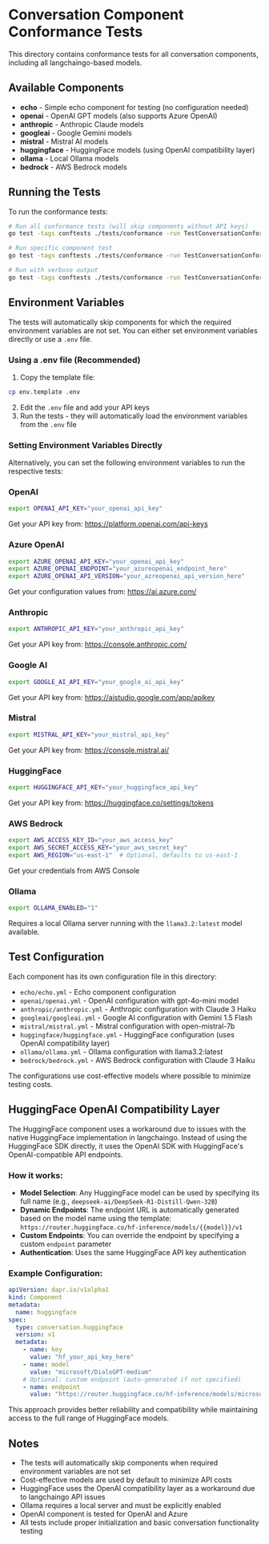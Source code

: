 # Conversation Component Conformance Tests

This directory contains conformance tests for all conversation components, including all langchaingo-based models.

## Available Components

- **echo** - Simple echo component for testing (no configuration needed)
- **openai** - OpenAI GPT models (also supports Azure OpenAI)
- **anthropic** - Anthropic Claude models  
- **googleai** - Google Gemini models
- **mistral** - Mistral AI models
- **huggingface** - HuggingFace models (using OpenAI compatibility layer)
- **ollama** - Local Ollama models
- **bedrock** - AWS Bedrock models

## Running the Tests

To run the conformance tests:

```bash
# Run all conformance tests (will skip components without API keys)
go test -tags conftests ./tests/conformance -run TestConversationConformance -timeout 30s

# Run specific component test
go test -tags conftests ./tests/conformance -run TestConversationConformance/openai -timeout 30s

# Run with verbose output
go test -tags conftests ./tests/conformance -run TestConversationConformance -v -timeout 30s
```

## Environment Variables

The tests will automatically skip components for which the required environment variables are not set. You can either set environment variables directly or use a `.env` file.

### Using a .env file (Recommended)

1. Copy the template file:
```bash
cp env.template .env
```

2. Edit the `.env` file and add your API keys
3. Run the tests - they will automatically load the environment variables from the `.env` file

### Setting Environment Variables Directly

Alternatively, you can set the following environment variables to run the respective tests:

### OpenAI
```bash
export OPENAI_API_KEY="your_openai_api_key"
```
Get your API key from: https://platform.openai.com/api-keys

### Azure OpenAI
```bash
export AZURE_OPENAI_API_KEY="your_openai_api_key"
export AZURE_OPENAI_ENDPOINT="your_azureopenai_endpoint_here"
export AZURE_OPENAI_API_VERSION="your_azreopenai_api_version_here"
```
Get your configuration values from: https://ai.azure.com/

### Anthropic
```bash
export ANTHROPIC_API_KEY="your_anthropic_api_key"
```
Get your API key from: https://console.anthropic.com/

### Google AI
```bash
export GOOGLE_AI_API_KEY="your_google_ai_api_key"
```
Get your API key from: https://aistudio.google.com/app/apikey

### Mistral
```bash
export MISTRAL_API_KEY="your_mistral_api_key"
```
Get your API key from: https://console.mistral.ai/

### HuggingFace
```bash
export HUGGINGFACE_API_KEY="your_huggingface_api_key"
```
Get your API key from: https://huggingface.co/settings/tokens

### AWS Bedrock
```bash
export AWS_ACCESS_KEY_ID="your_aws_access_key"
export AWS_SECRET_ACCESS_KEY="your_aws_secret_key"
export AWS_REGION="us-east-1"  # Optional, defaults to us-east-1
```
Get your credentials from AWS Console

### Ollama
```bash
export OLLAMA_ENABLED="1"
```
Requires a local Ollama server running with the `llama3.2:latest` model available.

## Test Configuration

Each component has its own configuration file in this directory:

- `echo/echo.yml` - Echo component configuration
- `openai/openai.yml` - OpenAI configuration with gpt-4o-mini model
- `anthropic/anthropic.yml` - Anthropic configuration with Claude 3 Haiku
- `googleai/googleai.yml` - Google AI configuration with Gemini 1.5 Flash
- `mistral/mistral.yml` - Mistral configuration with open-mistral-7b
- `huggingface/huggingface.yml` - HuggingFace configuration (uses OpenAI compatibility layer)
- `ollama/ollama.yml` - Ollama configuration with llama3.2:latest
- `bedrock/bedrock.yml` - AWS Bedrock configuration with Claude 3 Haiku

The configurations use cost-effective models where possible to minimize testing costs.

## HuggingFace OpenAI Compatibility Layer

The HuggingFace component uses a workaround due to issues with the native HuggingFace implementation in langchaingo. Instead of using the HuggingFace SDK directly, it uses the OpenAI SDK with HuggingFace's OpenAI-compatible API endpoints.

### How it works:
- **Model Selection**: Any HuggingFace model can be used by specifying its full name (e.g., `deepseek-ai/DeepSeek-R1-Distill-Qwen-32B`)
- **Dynamic Endpoints**: The endpoint URL is automatically generated based on the model name using the template: `https://router.huggingface.co/hf-inference/models/{{model}}/v1`
- **Custom Endpoints**: You can override the endpoint by specifying a custom `endpoint` parameter
- **Authentication**: Uses the same HuggingFace API key authentication

### Example Configuration:
```yaml
apiVersion: dapr.io/v1alpha1
kind: Component
metadata:
  name: huggingface
spec:
  type: conversation.huggingface
  version: v1
  metadata:
    - name: key
      value: "hf_your_api_key_here"
    - name: model
      value: "microsoft/DialoGPT-medium"
    # Optional: custom endpoint (auto-generated if not specified)
    - name: endpoint
      value: "https://router.huggingface.co/hf-inference/models/microsoft/DialoGPT-medium/v1"
```

This approach provides better reliability and compatibility while maintaining access to the full range of HuggingFace models.

## Notes

- The tests will automatically skip components when required environment variables are not set
- Cost-effective models are used by default to minimize API costs
- HuggingFace uses the OpenAI compatibility layer as a workaround due to langchaingo API issues
- Ollama requires a local server and must be explicitly enabled
- OpenAI component is tested for OpenAI and Azure
- All tests include proper initialization and basic conversation functionality testing 